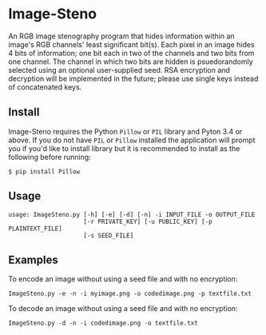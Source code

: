 # Image-Steno

An RGB image stenography program that hides information within an image's RGB channels' least significant bit(s). Each pixel in an image hides 4 bits of information; one bit each in two of the channels and two bits from one channel. The channel in which two bits are hidden is psuedorandomly selected using an optional user-supplied seed. RSA encryption and decryption will be implemented in the future; please use single keys instead of concatenated keys.

## Install

Image-Steno requires the Python `Pillow` or `PIL` library and Pyton 3.4 or above. If you do not have `PIL` or `Pillow` installed the application will prompt you if you'd like to install library but it is recommended to install as the following before running:


`$ pip install Pillow`


## Usage

```
usage: ImageSteno.py [-h] [-e] [-d] [-n] -i INPUT_FILE -o OUTPUT_FILE
                     [-r PRIVATE_KEY] [-u PUBLIC_KEY] [-p PLAINTEXT_FILE]
                     [-s SEED_FILE]
```

## Examples

To encode an image without using a seed file and with no encryption:

`ImageSteno.py -e -n -i myimage.png -o codedimage.png -p textfile.txt`

To decode an image without using a seed file and with no encryption:

`ImageSteno.py -d -n -i codedimage.png -o textfile.txt`
